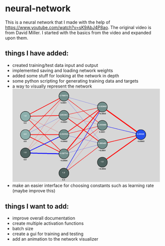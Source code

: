 # neural-network
This is a neural network that I made with the help of https://www.youtube.com/watch?v=sK9AbJ4P8ao. The original video is from David Miller. I started with the basics from the video and expanded upon them.

## things I have added:
- created training/test data input and output
- implemented saving and loading network weights
- added some stuff for looking at the network in depth
- some python scripting for generating training data and targets
- a way to visually represent the network
![screenshot of network visualization tool](images/network-visualizer.png?raw=true)
- make an easier interface for choosing constants such as learning rate (maybe improve this)

## things I want to add:
- improve overall documentation
- create multiple activation functions
- batch size
- create a gui for training and testing
- add an animation to the network visualizer
